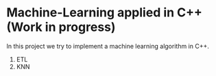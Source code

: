 # Machine-Learning applied in C++ (Work in progress)

In this project we try to implement a machine learning algorithm in C++.
1. ETL
2. KNN

